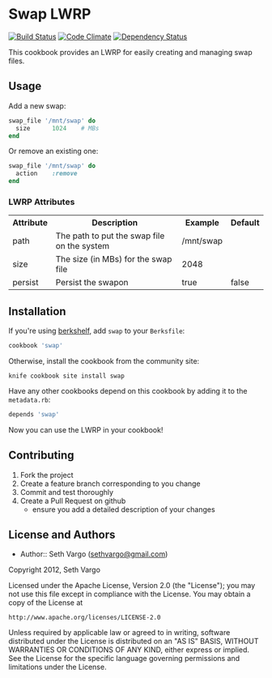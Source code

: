 Swap LWRP
=========
[![Build Status](https://travis-ci.org/sethvargo-cookbooks/swap.png?branch=master)](https://travis-ci.org/sethvargo-cookbooks/swap)
[![Code Climate](https://codeclimate.com/github/sethvargo-cookbooks/swap.png)](https://codeclimate.com/github/sethvargo-cookbooks/swap)
[![Dependency Status](https://gemnasium.com/sethvargo-cookbooks/swap.png)](https://gemnasium.com/sethvargo-cookbooks/swap)

This cookbook provides an LWRP for easily creating and managing swap files.


Usage
-----
Add a new swap:
```ruby
swap_file '/mnt/swap' do
  size      1024    # MBs
end
```

Or remove an existing one:
```ruby
swap_file '/mnt/swap' do
  action    :remove
end
```

### LWRP Attributes
<table>
  <tr>
    <th>Attribute</th>
    <th>Description</th>
    <th>Example</th>
    <th>Default</th>
  </tr>
  <tr>
    <td>path</td>
    <td>The path to put the swap file on the system</td>
    <td>/mnt/swap</td>
    <td></td>
  </tr>
  <tr>
    <td>size</td>
    <td>The size (in MBs) for the swap file</td>
    <td>2048</td>
    <td></td>
  </tr>
  <tr>
    <td>persist</td>
    <td>Persist the swapon</td>
    <td>true</td>
    <td>false</td>
  </tr>
</table>


Installation
------------
If you're using [berkshelf](https://github.com/RiotGames/berkshelf), add `swap` to your `Berksfile`:

```ruby
cookbook 'swap'
```

Otherwise, install the cookbook from the community site:

    knife cookbook site install swap

Have any other cookbooks depend on this cookbook by adding it to the `metadata.rb`:

```ruby
depends 'swap'
```

Now you can use the LWRP in your cookbook!


Contributing
------------
1. Fork the project
2. Create a feature branch corresponding to you change
3. Commit and test thoroughly
4. Create a Pull Request on github
    - ensure you add a detailed description of your changes


License and Authors
-------------------
- Author:: Seth Vargo (sethvargo@gmail.com)

Copyright 2012, Seth Vargo

Licensed under the Apache License, Version 2.0 (the "License");
you may not use this file except in compliance with the License.
You may obtain a copy of the License at

    http://www.apache.org/licenses/LICENSE-2.0

Unless required by applicable law or agreed to in writing, software
distributed under the License is distributed on an "AS IS" BASIS,
WITHOUT WARRANTIES OR CONDITIONS OF ANY KIND, either express or implied.
See the License for the specific language governing permissions and
limitations under the License.
